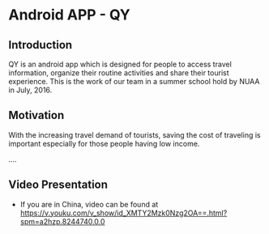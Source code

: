 # Android APP - QY

Introduction
------------

QY is an android app which is designed for people to access travel information, organize their routine activities and share their tourist experience. This is the work of our team in a summer school hold by NUAA in July, 2016.

Motivation
----------
With the increasing travel demand of tourists, saving the cost of traveling is important especially for those people having low income.

....

Video Presentation
------------------

* If you are in China, video can be found at <br/>
https://v.youku.com/v_show/id_XMTY2Mzk0Nzg2OA==.html?spm=a2hzp.8244740.0.0

